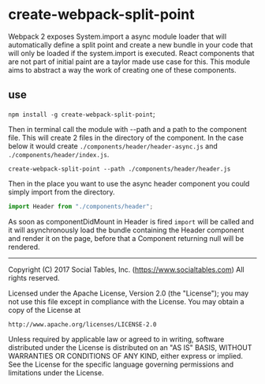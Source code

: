 # create-webpack-split-point

Webpack 2 exposes System.import a async module loader that will automatically define a split point and create a new bundle in your code that will only be loaded if the system.import is executed. React components that are not part of initial paint are a taylor made use case for this. This module aims to abstract a way the work of creating one of these components.

## use

`npm install -g create-webpack-split-point`;

Then in terminal call the module with --path and a path to the component file. This will create 2 files in the directory of the component. In the case below it would create `./components/header/header-async.js` and `./components/header/index.js`.

```
create-webpack-split-point --path ./components/header/header.js
```

Then in the place you want to use the async header component you could simply import from the directory.

```js
import Header from "./components/header";
```

As soon as componentDidMount in Header is fired `import` will be called and it will asynchronously load the bundle containing the Header component and render it on the page, before that a Component returning null will be rendered.

- - -

Copyright (C) 2017 Social Tables, Inc. (https://www.socialtables.com) All rights reserved.

Licensed under the Apache License, Version 2.0 (the "License"); you may not use this file except in compliance with the License. You may obtain a copy of the License at

	http://www.apache.org/licenses/LICENSE-2.0

Unless required by applicable law or agreed to in writing, software distributed under the License is distributed on an "AS IS" BASIS, WITHOUT WARRANTIES OR CONDITIONS OF ANY KIND, either express or implied. See the License for the specific language governing permissions and limitations under the License.